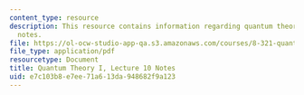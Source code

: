 ```yaml
---
content_type: resource
description: This resource contains information regarding quantum theory I, lecture
  notes.
file: https://ol-ocw-studio-app-qa.s3.amazonaws.com/courses/8-321-quantum-theory-i-fall-2017/e7c103b8e7ee71a613da948682f9a123_MIT8_321F17_lec10.pdf
file_type: application/pdf
resourcetype: Document
title: Quantum Theory I, Lecture 10 Notes
uid: e7c103b8-e7ee-71a6-13da-948682f9a123
---
```

